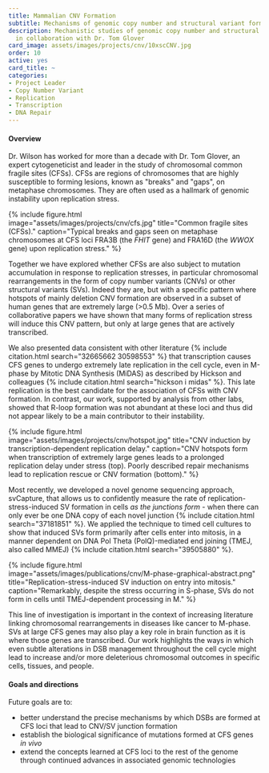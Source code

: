 ```yaml
---
title: Mammalian CNV Formation
subtitle: Mechanisms of genomic copy number and structural variant formation
description: Mechanistic studies of genomic copy number and structural variant formation,
  in collaboration with Dr. Tom Glover
card_image: assets/images/projects/cnv/10xscCNV.jpg
order: 10
active: yes
card_title: ~
categories:
- Project Leader
- Copy Number Variant
- Replication
- Transcription
- DNA Repair
---
```


#### Overview

Dr. Wilson has worked for more than a decade with Dr. Tom Glover, an expert cytogeneticist and leader in the study of chromosomal common fragile sites (CFSs). CFSs are regions of chromosomes that are highly susceptible to forming lesions, known as "breaks" and "gaps", on metaphase chromosomes. They are often used as a hallmark of genomic instability upon replication stress. 

{% include figure.html  
    image="assets/images/projects/cnv/cfs.jpg"
    title="Common fragile sites (CFSs)."
    caption="Typical breaks and gaps seen on metaphase chromosomes at CFS loci FRA3B (the <i>FHIT</i> gene) and FRA16D (the <i>WWOX</i> gene) upon replication stress."
%}

Together we have explored whether CFSs are also subject to mutation accumulation in response to replication stresses, in particular chromosomal rearrangements in the form of copy number variants (CNVs) or other structural variants (SVs). Indeed they are, but with a specific pattern where hotspots of mainly deletion CNV formation are observed in a subset of human genes that are extremely large (>0.5 Mb). Over a series of collaborative papers we have shown that many forms of replication stress will induce this CNV pattern, but only at large genes that are actively transcribed. 

We also presented data consistent with other literature {% include citation.html search="32665662 30598553" %} that transcription causes CFS genes to undergo extremely late replication in the cell cycle, even in M-phase by Mitotic DNA Synthesis (MiDAS) as described by Hickson and colleagues {% include citation.html search="hickson i midas" %}. This late replication is the best candidate for the association of CFSs with CNV formation. In contrast, our work, supported by analysis from other labs, showed that R-loop formation was not abundant at these loci and thus did not appear likely to be a main contributor to their instability.

{% include figure.html  
    image="assets/images/projects/cnv/hotspot.jpg"
    title="CNV induction by transcription-dependent replication delay."
    caption="CNV hotspots form when transcription of extremely large genes leads to a prolonged replication delay under stress (top). Poorly described repair mechanisms lead to replication rescue or CNV formation (bottom)."
%}

Most recently, we developed a novel genome sequencing approach, svCapture, that allows us to confidently measure the rate of replication-stress-induced
SV formation in cells _as the junctions form_ - when there can only ever be one DNA copy of each novel junction {% include citation.html search="37181851" %}.
We applied the technique to timed cell cultures to show that induced SVs form primarily after cells enter into mitosis, in a manner dependent on DNA Pol Theta (PolQ)-mediated end joining (TMEJ, also called MMEJ) {% include citation.html search="39505880" %}.

{% include figure.html  
    image="assets/images/publications/cnv/M-phase-graphical-abstract.png"
    title="Replication-stress-induced SV induction on entry into mitosis."
    caption="Remarkably, despite the stress occurring in S-phase, SVs do not form in cells until TMEJ-dependent processing in M."
%}

This line of investigation is important in the context of increasing literature linking chromosomal rearrangements in diseases
like cancer to M-phase. SVs at large CFS genes may also play a key role in brain function as it is where those genes are transcribed.
Our work highlights the ways in which even subtle alterations in DSB management throughout the cell 
cycle might lead to increase and/or more deleterious chromosomal outcomes in specific cells, tissues, and people.

#### Goals and directions

Future goals are to:

- better understand the precise mechanisms by which DSBs are formed at CFS loci that lead to CNV/SV junction formation
- establish the biological significance of mutations formed at CFS genes _in vivo_
- extend the concepts learned at CFS loci to the rest of the genome through continued advances in associated genomic technologies

